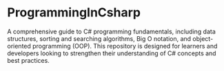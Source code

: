 # ProgrammingInCsharp
A comprehensive guide to C# programming fundamentals, including data structures, sorting and searching algorithms, Big O notation, and object-oriented programming (OOP). This repository is designed for learners and developers looking to strengthen their understanding of C# concepts and best practices.
